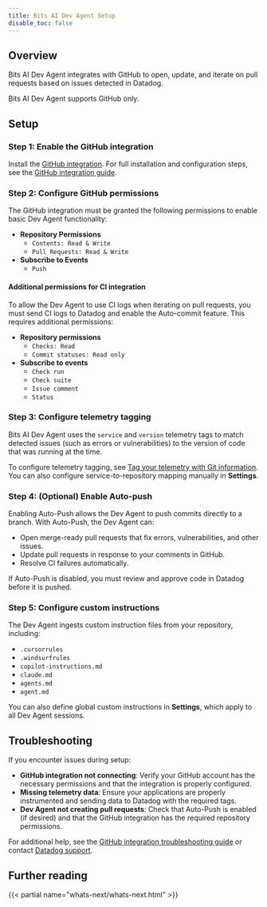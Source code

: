 ```yaml
---
title: Bits AI Dev Agent Setup
disable_toc: false
---
```


## Overview

Bits AI Dev Agent integrates with GitHub to open, update, and iterate on pull requests based on issues detected in Datadog.  

<div class="alert alert-info">Bits AI Dev Agent supports GitHub only.</div>

## Setup

### Step 1: Enable the GitHub integration

Install the [GitHub integration][5]. For full installation and configuration steps, see the [GitHub integration guide][6].

### Step 2: Configure GitHub permissions

The GitHub integration must be granted the following permissions to enable basic Dev Agent functionality:

- **Repository Permissions**
  - `Contents: Read & Write`
  - `Pull Requests: Read & Write`
- **Subscribe to Events**
  - `Push`

#### Additional permissions for CI integration

To allow the Dev Agent to use CI logs when iterating on pull requests, you must send CI logs to Datadog and enable the Auto-commit feature. This requires additional permissions:  

- **Repository permissions**  
  - `Checks: Read`  
  - `Commit statuses: Read only`  
- **Subscribe to events**  
  - `Check run`  
  - `Check suite`  
  - `Issue comment`  
  - `Status`  

### Step 3: Configure telemetry tagging

Bits AI Dev Agent uses the `service` and `version` telemetry tags to match detected issues (such as errors or vulnerabilities) to the version of code that was running at the time.  

To configure telemetry tagging, see [Tag your telemetry with Git information][7].  
You can also configure service-to-repository mapping manually in **Settings**.

### Step 4: (Optional) Enable Auto-push

Enabling Auto-Push allows the Dev Agent to push commits directly to a branch. With Auto-Push, the Dev Agent can:  
- Open merge-ready pull requests that fix errors, vulnerabilities, and other issues.  
- Update pull requests in response to your comments in GitHub.  
- Resolve CI failures automatically.  

If Auto-Push is disabled, you must review and approve code in Datadog before it is pushed. 

### Step 5: Configure custom instructions

The Dev Agent ingests custom instruction files from your repository, including:  

- `.cursorrules`  
- `.windsurfrules`  
- `copilot-instructions.md`  
- `claude.md`  
- `agents.md`  
- `agent.md`  

You can also define global custom instructions in **Settings**, which apply to all Dev Agent sessions.  

## Troubleshooting

If you encounter issues during setup:

- **GitHub integration not connecting**: Verify your GitHub account has the necessary permissions and that the integration is properly configured.
- **Missing telemetry data**: Ensure your applications are properly instrumented and sending data to Datadog with the required tags.
- **Dev Agent not creating pull requests**: Check that Auto-Push is enabled (if desired) and that the GitHub integration has the required repository permissions.

For additional help, see the [GitHub integration troubleshooting guide][9] or contact [Datadog support][10].

## Further reading

{{< partial name="whats-next/whats-next.html" >}}

[1]: /error_tracking
[2]: /security/code_security  
[3]: /profiler/
[4]: /tests/
[5]: https://app.datadoghq.com/integrations/github
[6]: /integrations/github/
[7]: /integrations/guide/source-code-integration/?tab=go#tag-your-telemetry-with-git-information
[8]: https://app.datadoghq.com/metric/summary
[9]: /integrations/github/#troubleshooting
[10]: /help/
